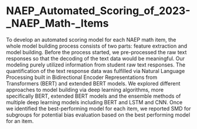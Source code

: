 # NAEP_Automated_Scoring_of_2023-_NAEP_Math-_Items

To develop an automated scoring model for each NAEP math item, the whole model building process consists of two parts: feature extraction and model building. Before the process started, we pre-processed the raw text responses so that the decoding of the text data would be meaningful. Our modeling purely utilized information from student raw text responses. The quantification of the text response data was fulfilled via Natural Language Processing built in Bidirectional Encoder Representations from Transformers (BERT) and extended BERT models. We explored different approaches to model building via deep learning algorithms, more specifically BERT, extended BERT models and the ensemble methods of multiple deep learning models including BERT and LSTM and CNN. Once we identified the best-performing model for each item, we reported SMD for subgroups for potential bias evaluation based on the best performing model for an item.

